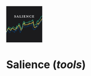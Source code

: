 <img src="https://raw.githubusercontent.com/rahil-p/Salience-Algo-v0/master/salience.png" width="96" height="96">

# Salience (*tools*)
